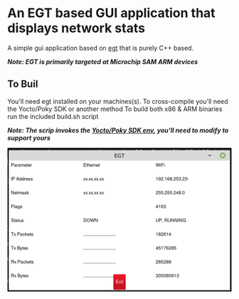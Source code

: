 # An EGT based GUI application that displays network stats

A simple gui application based on [egt](http://github.com/linux4sam/egt) that is purely C++ based.

***Note: EGT is primarily targeted at Microchip SAM ARM devices***

## To Buil
You'll need egt installed on your machines(s).
To cross-compile you'll need the Yocto/Poky SDK or another method
To build both x86 & ARM binaries run the included build.sh script

***Note: The scrip invokes the [Yocto/Poky SDK env](http://docs.yoctoproject.org/sdk-manual/working-projects.html#makefile-based-projects), you'll need to modify to support yours***

![Screenshot](/screenshot/image1.png)